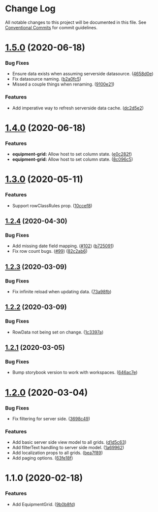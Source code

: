 # Change Log

All notable changes to this project will be documented in this file.
See [Conventional Commits](https://conventionalcommits.org) for commit guidelines.

# [1.5.0](https://git.faithlife.dev/Logos/FaithlifeEquipment/compare/@faithlife/equipment-grid@1.4.0...@faithlife/equipment-grid@1.5.0) (2020-06-18)


### Bug Fixes

* Ensure data exists when assuming serverside datasource. ([4658d0e](https://git.faithlife.dev/Logos/FaithlifeEquipment/commits/4658d0ec98d1c291325b24f1864438294877a93c))
* Fix datasource naming. ([b2a0fc5](https://git.faithlife.dev/Logos/FaithlifeEquipment/commits/b2a0fc528d0e3db1753875ff73f7a23831ca2e2f))
* Missed a couple things when renaming. ([9100e21](https://git.faithlife.dev/Logos/FaithlifeEquipment/commits/9100e21f16fbe16fad2b3b83e7a978ae6357fe9c))


### Features

* Add imperative way to refresh serverside data cache. ([dc2d5e2](https://git.faithlife.dev/Logos/FaithlifeEquipment/commits/dc2d5e2fcab7a622e9b85f0576c45e228aa252f6))





# [1.4.0](https://git.faithlife.dev/Logos/FaithlifeEquipment/compare/@faithlife/equipment-grid@1.3.0...@faithlife/equipment-grid@1.4.0) (2020-06-18)


### Features

* **equipment-grid:** Allow host to set column state. ([e0c282f](https://git.faithlife.dev/Logos/FaithlifeEquipment/commits/e0c282fd20b172f427cf66de811a776946427186))
* **equipment-grid:** Allow host to set column state. ([8c096c5](https://git.faithlife.dev/Logos/FaithlifeEquipment/commits/8c096c5725012f39ee81ce74dcce9f20c1b52ec6))





# [1.3.0](https://git.faithlife.dev/Logos/FaithlifeEquipment/compare/@faithlife/equipment-grid@1.2.4...@faithlife/equipment-grid@1.3.0) (2020-05-11)


### Features

* Support rowClassRules prop. ([10ccef8](https://git.faithlife.dev/Logos/FaithlifeEquipment/commits/10ccef8aaec8c4050c673b6b226e3fe297394025))





## [1.2.4](https://git.faithlife.dev/Logos/FaithlifeEquipment/compare/@faithlife/equipment-grid@1.2.3...@faithlife/equipment-grid@1.2.4) (2020-04-30)


### Bug Fixes

* Add missing date field mapping. ([#102](https://git.faithlife.dev/Logos/FaithlifeEquipment/issues/102)) ([b725091](https://git.faithlife.dev/Logos/FaithlifeEquipment/commits/b72509124aaf3ce6bd24ae363af77384fe017cf7))
* Fix row count bugs. ([#99](https://git.faithlife.dev/Logos/FaithlifeEquipment/issues/99)) ([82c2ab6](https://git.faithlife.dev/Logos/FaithlifeEquipment/commits/82c2ab66412c1d743e00746af7cd2b1b01f29e30))





## [1.2.3](https://git.faithlife.dev/Logos/FaithlifeEquipment/compare/@faithlife/equipment-grid@1.2.2...@faithlife/equipment-grid@1.2.3) (2020-03-09)


### Bug Fixes

* Fix infinite reload when updating data. ([73a98fb](https://git.faithlife.dev/Logos/FaithlifeEquipment/commits/73a98fb5fe19b2f6a4ddd6ef1c2c2cb9babde59c))





## [1.2.2](https://git.faithlife.dev/Logos/FaithlifeEquipment/compare/@faithlife/equipment-grid@1.2.1...@faithlife/equipment-grid@1.2.2) (2020-03-09)


### Bug Fixes

* RowData not being set on change. ([1c3397a](https://git.faithlife.dev/Logos/FaithlifeEquipment/commits/1c3397aa220369c3bcc7f5c292176438ec30e07c))





## [1.2.1](https://git.faithlife.dev/Logos/FaithlifeEquipment/compare/@faithlife/equipment-grid@1.2.0...@faithlife/equipment-grid@1.2.1) (2020-03-05)


### Bug Fixes

* Bump storybook version to work with workspaces. ([646ac7e](https://git.faithlife.dev/Logos/FaithlifeEquipment/commits/646ac7e0d322a1e5a2e70e78cf992916d7841578))





# [1.2.0](https://git.faithlife.dev/Logos/FaithlifeEquipment/compare/@faithlife/equipment-grid@1.1.0...@faithlife/equipment-grid@1.2.0) (2020-03-04)


### Bug Fixes

* Fix filtering for server side. ([3698c49](https://git.faithlife.dev/Logos/FaithlifeEquipment/commits/3698c494d8e6cb3550bbf2d8bda23827c39d8b13))


### Features

* Add basic server side view model to all grids. ([d1d5c63](https://git.faithlife.dev/Logos/FaithlifeEquipment/commits/d1d5c6374e0a70459231994937b8f3dc9e4e63a0))
* Add filterText handling to server side model. ([1a69962](https://git.faithlife.dev/Logos/FaithlifeEquipment/commits/1a69962b363db508b131ff43d02d4ac2786fe8a0))
* Add localization props to all grids. ([bea7f89](https://git.faithlife.dev/Logos/FaithlifeEquipment/commits/bea7f894f84d25ab22dd0cd34bee27293f19d6b3))
* Add paging options. ([63fe18f](https://git.faithlife.dev/Logos/FaithlifeEquipment/commits/63fe18faadc81ccc9b6000d181c65b0be5500b92))





# 1.1.0 (2020-02-18)


### Features

* Add EquipmentGrid. ([9b0b8fd](https://git.faithlife.dev/Logos/FaithlifeEquipment/commits/9b0b8fd7282a4be8b50ccdb549b4e9813ce158b2))
